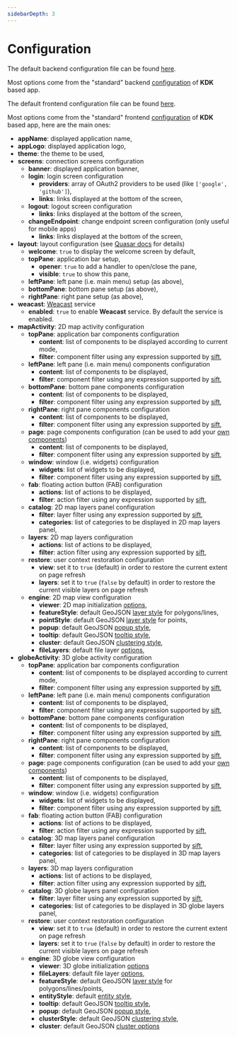 ```yaml
---
sidebarDepth: 3
---
```


# Configuration

The default backend configuration file can be found [here](https://github.com/kalisio/kano/blob/master/api/config/default.cjs).

Most options come from the "standard" backend [configuration](https://kalisio.github.io/kApp/reference/configuration.html#backend-side) of **KDK** based app.

The default frontend configuration file can be found [here](https://github.com/kalisio/kano/blob/master/config/default.js).

Most options come from the "standard" frontend [configuration](https://kalisio.github.io/kApp/reference/configuration.html#frontend-side) of **KDK** based app, here are the main ones:
* **appName**: displayed application name,
* **appLogo**: displayed application logo,
* **theme**: the theme to be used,
* **screens**: connection screens configuration
  * **banner**: displayed application banner,
  * **login**: login screen configuration
    * **providers**: array of OAuth2 providers to be used (like `['google', 'github']`),
    * **links**: links displayed at the bottom of the screen,
  * **logout**: logout screen configuration
    * **links**: links displayed at the bottom of the screen,
  * **changeEndpoint**: change endpoint screen configuration (only useful for mobile apps)
    * **links**: links displayed at the bottom of the screen,
* **layout**: layout configuration (see [Quasar docs](https://quasar.dev/layout/layout) for details)
  * **welcome**: `true` to display the welcome screen by default,
  * **topPane**: application bar setup,
    * **opener**: `true` to add a handler to open/close the pane,
    * **visible**: `true` to show this pane,
  * **leftPane**: left pane (i.e. main menu) setup (as above),
  * **bottomPane**: bottom pane setup (as above),
  * **rightPane**: right pane setup (as above),
* **weacast**: [Weacast](https://weacast.github.io/weacast/) service 
  * **enabled**: `true` to enable **Weacast** service. By default the service is enabled.
* **mapActivity**: 2D map activity configuration
  * **topPane**: application bar components configuration
    * **content**: list of components to be displayed according to current mode,
    * **filter**: component filter using any expression supported by [sift](https://github.com/crcn/sift.js),
  * **leftPane**: left pane (i.e. main menu) components configuration
    * **content**: list of components to be displayed,
    * **filter**: component filter using any expression supported by [sift](https://github.com/crcn/sift.js),
  * **bottomPane**: bottom pane components configuration
    * **content**: list of components to be displayed,
    * **filter**: component filter using any expression supported by [sift](https://github.com/crcn/sift.js),
  * **rightPane**: right pane components configuration
    * **content**: list of components to be displayed,
    * **filter**: component filter using any expression supported by [sift](https://github.com/crcn/sift.js),
  * **page**: page components configuration (can be used to add your [own components](../guides/advanced-usage.md#developing-in-kano))
    * **content**: list of components to be displayed,
    * **filter**: component filter using any expression supported by [sift](https://github.com/crcn/sift.js),
  * **window**: window (i.e. widgets) configuration
    * **widgets**: list of widgets to be displayed,
    * **filter**: component filter using any expression supported by [sift](https://github.com/crcn/sift.js),
  * **fab**: floating action button (FAB) configuration
    * **actions**: list of actions to be displayed,
    * **filter**: action filter using any expression supported by [sift](https://github.com/crcn/sift.js),
  * **catalog**: 2D map layers panel configuration
    * **filter**: layer filter using any expression supported by [sift](https://github.com/crcn/sift.js),
    * **categories**: list of categories to be displayed in 2D map layers panel,
  * **layers**: 2D map layers configuration
    * **actions**: list of actions to be displayed,
    * **filter**: action filter using any expression supported by [sift](https://github.com/crcn/sift.js),
  * **restore**: user context restoration configuration
    * **view**: set it to `true` (default) in order to restore the current extent on page refresh
    * **layers**: set it to `true` (`false` by default) in order to restore the current visible layers on page refresh
  * **engine**: 2D map view configuration
    * **viewer**: 2D map initialization [options](https://leafletjs.com/reference.html#map-option),
    * **featureStyle**: default GeoJSON [layer style](https://kalisio.github.io/kdk/api/map/map-mixins.html#map-style) for polygons/lines,
    * **pointStyle**: default GeoJSON [layer style](https://kalisio.github.io/kdk/api/map/map-mixins.html#map-style) for points,
    * **popup**: default GeoJSON [popup style](https://kalisio.github.io/kdk/api/map/map-mixins.html#map-popup),
    * **tooltip**: default GeoJSON [tooltip style](https://kalisio.github.io/kdk/api/map/map-mixins.html#map-tooltip),
    * **cluster**: default GeoJSON [clustering style](https://kalisio.github.io/kdk/api/map/map-mixins.html#map-style),
    * **fileLayers**: default file layer [options](https://kalisio.github.io/kdk/api/map/map-mixins.html#file-layer),
* **globeActivity**: 3D globe activity configuration
  * **topPane**: application bar components configuration
    * **content**: list of components to be displayed according to current mode,
    * **filter**: component filter using any expression supported by [sift](https://github.com/crcn/sift.js),
  * **leftPane**: left pane (i.e. main menu) components configuration
    * **content**: list of components to be displayed,
    * **filter**: component filter using any expression supported by [sift](https://github.com/crcn/sift.js),
  * **bottomPane**: bottom pane components configuration
    * **content**: list of components to be displayed,
    * **filter**: component filter using any expression supported by [sift](https://github.com/crcn/sift.js),
  * **rightPane**: right pane components configuration
    * **content**: list of components to be displayed,
    * **filter**: component filter using any expression supported by [sift](https://github.com/crcn/sift.js),
  * **page**: page components configuration (can be used to add your [own components](../guides/advanced-usage.md#developing-in-kano))
    * **content**: list of components to be displayed,
    * **filter**: component filter using any expression supported by [sift](https://github.com/crcn/sift.js),
  * **window**: window (i.e. widgets) configuration
    * **widgets**: list of widgets to be displayed,
    * **filter**: component filter using any expression supported by [sift](https://github.com/crcn/sift.js),
  * **fab**: floating action button (FAB) configuration
    * **actions**: list of actions to be displayed,
    * **filter**: action filter using any expression supported by [sift](https://github.com/crcn/sift.js),
  * **catalog**: 3D map layers panel configuration
    * **filter**: layer filter using any expression supported by [sift](https://github.com/crcn/sift.js),
    * **categories**: list of categories to be displayed in 3D map layers panel,
  * **layers**: 3D map layers configuration
    * **actions**: list of actions to be displayed,
    * **filter**: action filter using any expression supported by [sift](https://github.com/crcn/sift.js),
  * **catalog**: 3D globe layers panel configuration
    * **filter**: layer filter using any expression supported by [sift](https://github.com/crcn/sift.js),
    * **categories**: list of categories to be displayed in 3D globe layers panel,
  * **restore**: user context restoration configuration
    * **view**: set it to `true` (default) in order to restore the current extent on page refresh
    * **layers**: set it to `true` (`false` by default) in order to restore the current visible layers on page refresh
  * **engine**: 3D globe view configuration
  	* **viewer**: 3D globe initialization [options](https://cesiumjs.org/Cesium/Build/Documentation/Viewer.html#Viewer)
  	* **fileLayers**: default file layer [options](https://kalisio.github.io/kdk/api/map/globe-mixins.html#file-layer),
  	* **featureStyle**: default GeoJSON [layer style](https://kalisio.github.io/kdk/api/map/globe-mixins.html#globe-style) for polygons/lines/points,
  	* **entityStyle**: default [entity style](https://kalisio.github.io/kdk/api/map/globe-mixins.html#globe-style),
  	* **tooltip**: default GeoJSON [tooltip style](https://kalisio.github.io/kdk/api/map/globe-mixins.html#globe-tooltip),
  	* **popup**: default GeoJSON [popup style](https://kalisio.github.io/kdk/api/map/globe-mixins.html#globe-popup),
  	* **clusterStyle**: default GeoJSON [clustering style](https://kalisio.github.io/kdk/api/map/globe-mixins.html#globe-style),
  	* **cluster**: default GeoJSON [cluster options](https://kalisio.github.io/kdk/api/map/globe-mixins.html#globe-style)